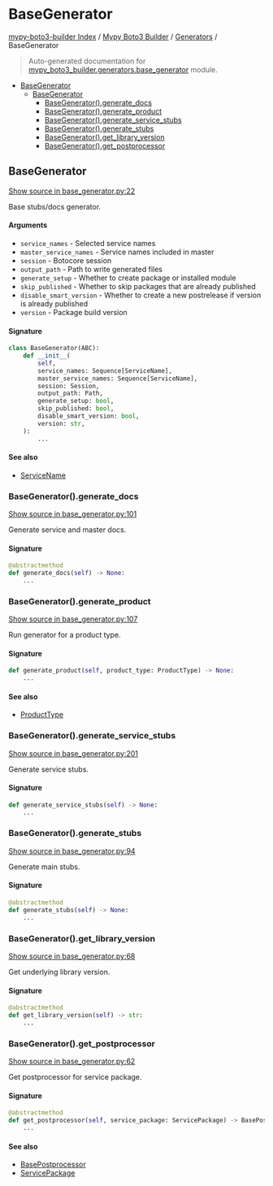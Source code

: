 # BaseGenerator

[mypy-boto3-builder Index](../../README.md#mypy-boto3-builder-index) /
[Mypy Boto3 Builder](../index.md#mypy-boto3-builder) /
[Generators](./index.md#generators) /
BaseGenerator

> Auto-generated documentation for [mypy_boto3_builder.generators.base_generator](https://github.com/youtype/mypy_boto3_builder/blob/main/mypy_boto3_builder/generators/base_generator.py) module.

- [BaseGenerator](#basegenerator)
  - [BaseGenerator](#basegenerator-1)
    - [BaseGenerator().generate_docs](#basegenerator()generate_docs)
    - [BaseGenerator().generate_product](#basegenerator()generate_product)
    - [BaseGenerator().generate_service_stubs](#basegenerator()generate_service_stubs)
    - [BaseGenerator().generate_stubs](#basegenerator()generate_stubs)
    - [BaseGenerator().get_library_version](#basegenerator()get_library_version)
    - [BaseGenerator().get_postprocessor](#basegenerator()get_postprocessor)

## BaseGenerator

[Show source in base_generator.py:22](https://github.com/youtype/mypy_boto3_builder/blob/main/mypy_boto3_builder/generators/base_generator.py#L22)

Base stubs/docs generator.

#### Arguments

- `service_names` - Selected service names
- `master_service_names` - Service names included in master
- `session` - Botocore session
- `output_path` - Path to write generated files
- `generate_setup` - Whether to create package or installed module
- `skip_published` - Whether to skip packages that are already published
- `disable_smart_version` - Whether to create a new postrelease if version is already published
- `version` - Package build version

#### Signature

```python
class BaseGenerator(ABC):
    def __init__(
        self,
        service_names: Sequence[ServiceName],
        master_service_names: Sequence[ServiceName],
        session: Session,
        output_path: Path,
        generate_setup: bool,
        skip_published: bool,
        disable_smart_version: bool,
        version: str,
    ):
        ...
```

#### See also

- [ServiceName](../service_name.md#servicename)

### BaseGenerator().generate_docs

[Show source in base_generator.py:101](https://github.com/youtype/mypy_boto3_builder/blob/main/mypy_boto3_builder/generators/base_generator.py#L101)

Generate service and master docs.

#### Signature

```python
@abstractmethod
def generate_docs(self) -> None:
    ...
```

### BaseGenerator().generate_product

[Show source in base_generator.py:107](https://github.com/youtype/mypy_boto3_builder/blob/main/mypy_boto3_builder/generators/base_generator.py#L107)

Run generator for a product type.

#### Signature

```python
def generate_product(self, product_type: ProductType) -> None:
    ...
```

#### See also

- [ProductType](../constants.md#producttype)

### BaseGenerator().generate_service_stubs

[Show source in base_generator.py:201](https://github.com/youtype/mypy_boto3_builder/blob/main/mypy_boto3_builder/generators/base_generator.py#L201)

Generate service stubs.

#### Signature

```python
def generate_service_stubs(self) -> None:
    ...
```

### BaseGenerator().generate_stubs

[Show source in base_generator.py:94](https://github.com/youtype/mypy_boto3_builder/blob/main/mypy_boto3_builder/generators/base_generator.py#L94)

Generate main stubs.

#### Signature

```python
@abstractmethod
def generate_stubs(self) -> None:
    ...
```

### BaseGenerator().get_library_version

[Show source in base_generator.py:68](https://github.com/youtype/mypy_boto3_builder/blob/main/mypy_boto3_builder/generators/base_generator.py#L68)

Get underlying library version.

#### Signature

```python
@abstractmethod
def get_library_version(self) -> str:
    ...
```

### BaseGenerator().get_postprocessor

[Show source in base_generator.py:62](https://github.com/youtype/mypy_boto3_builder/blob/main/mypy_boto3_builder/generators/base_generator.py#L62)

Get postprocessor for service package.

#### Signature

```python
@abstractmethod
def get_postprocessor(self, service_package: ServicePackage) -> BasePostprocessor:
    ...
```

#### See also

- [BasePostprocessor](../postprocessors/base.md#basepostprocessor)
- [ServicePackage](../structures/service_package.md#servicepackage)


